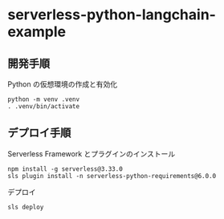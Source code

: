 # serverless-python-langchain-example

## 開発手順

Python の仮想環境の作成と有効化

```console
python -m venv .venv
. .venv/bin/activate
```

## デプロイ手順

Serverless Framework とプラグインのインストール

```console
npm install -g serverless@3.33.0
sls plugin install -n serverless-python-requirements@6.0.0
```

デプロイ

```console
sls deploy
```
